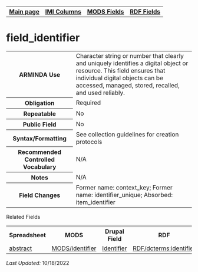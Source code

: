 <!DOCTYPE html>
<html>

<body>
<table style="width:100%">
  <tr>
    <th><a href="index.md">Main page</a></th>
	<th><a href="IMI.md">IMI Columns</a></th>
    <th><a href="MODS.md">MODS Fields</a></th>
    <th><a href="RDF.md">RDF Fields</a></th>
  </tr>
</table>

<h1>field_identifier</h1>
<table>
<tr>
	<th>ARMINDA Use</th>
	<td>Character string or number that clearly and uniquely identifies a digital object or resource. This field ensures that individual digital objects can be accessed, managed, stored, recalled, and used reliably. </td>
</tr>
<tr>
	<th>Obligation</th>
	<td>Required</td>
</tr>
<tr>
	<th>Repeatable</th>
	<td>No</td>
</tr>
<tr>
	<th>Public Field</th>
	<td>No</td>
</tr>
<tr>
	<th>Syntax/Formatting</th>
	<td>See collection guidelines for creation protocols</td>
</tr>
<tr>
	<th>Recommended Controlled Vocabulary</th>
	<td>N/A</td>
</tr>
<tr>
	<th>Notes</th>
	<td>N/A</td>
</tr>
<tr>
	<th>Field Changes</th>
	<td>Former name: context_key; Former name: identifier_unique; Absorbed: item_identifier</td>
</tr>
</table>
	<dt>Related Fields</dt>
<table>
	<tr>
		<th>Spreadsheet</th>
		<th>MODS</th>
		<th>Drupal Field</th>
		<th>RDF</th>
	</tr>
	<tr>
		<td><a href="mods.abstract.md">abstract</a></td>
		<td><a href="MODS.identifier.md">MODS/identifier</a></td>
		<td><a href="DrupalFields.md#identifier">Identifier</a></td> 
		<td><a href="rdf.dcterms.identifier.md">RDF/dcterms:identifier</a> </td>
	</tr>
</table>
<p><i>Last Updated: </i></font>10/18/2022</p>
</body>
</html>
